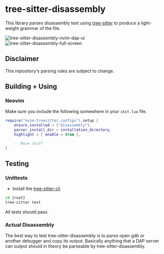 # tree-sitter-disassembly
This library parses disassembly text using
[tree-sitter](https://tree-sitter.github.io/tree-sitter) to produce
a light-weight grammar of the file.

![tree-sitter-disassembly-nvim-dap-ui](https://github.com/ColinKennedy/tree-sitter-disassembly/assets/10103049/b95cbefd-8b87-4638-9373-275981d9451b)
![tree-sitter-disassembly-full-screen](https://github.com/ColinKennedy/tree-sitter-disassembly/assets/10103049/67f47a14-5fc5-42d2-ba09-bd9250dcb726)


## Disclaimer
This repository's parsing rules are subject to change.


## Building + Using
### Neovim
Make sure you include the following somewhere in your `init.lua` file.

```lua
require("nvim-treesitter.configs").setup {
    ensure_installed = {"disassembly"},
    parser_install_dir = installation_directory,
    highlight = { enable = true },

    -- More stuff
}
```


## Testing
### Unittests
- Install the [tree-sitter-cli](https://www.npmjs.com/package/tree-sitter-cli)
```sh
cd {root}
tree-sitter test
```

All tests should pass.


### Actual Disassembly
The best way to test tree-sitter-disassembly is to parse open gdb or another
debugger and copy its output. Basically anything that a DAP server can output
should in theory be parseable by tree-sitter-disassembly.

